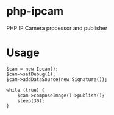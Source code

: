 # php-ipcam
PHP IP Camera processor and publisher

# Usage
```
$cam = new Ipcam();
$cam->setDebug(1);
$cam->addDataSource(new Signature());

while (true) {
	$cam->composeImage()->publish();
	sleep(30);
}
```
